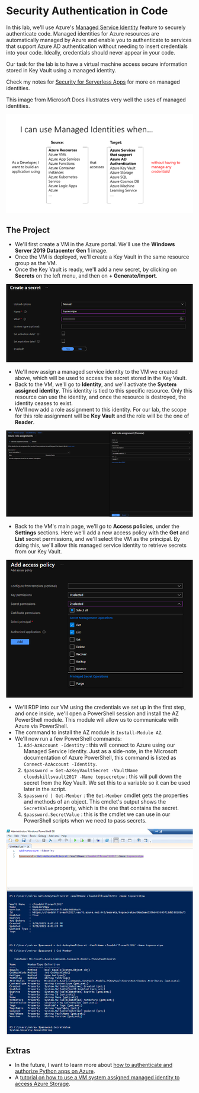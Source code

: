 # Security Authentication in Code

In this lab, we'll use Azure's [Managed Service Identity](https://azure.microsoft.com/en-us/blog/keep-credentials-out-of-code-introducing-azure-ad-managed-service-identity/) feature to securely authenticate code. Managed identities for Azure resources are automatically managed by Azure and enable you to authenticate to services that support Azure AD authentication without needing to insert credentials into your code. Ideally, credentials should never appear in your code.

Our task for the lab is to have a virtual machine access secure information stored in Key Vault using a managed identity.

Check my notes for [Security for Serverless Apps](Week6/../../Week6/5_Security_Serverless.md) for more on managed identities.

This image from Microsoft Docs illustrates very well the uses of managed identities.

![managed identities](project3_when_to_use_msi.png)

## The Project

- We'll first create a VM in the Azure portal. We'll use the **Windows Server 2019 Datacenter Gen 1** image.
- Once the VM is deployed, we'll create a Key Vault in the same resource group as the VM.
- Once the Key Vault is ready, we'll add a new secret, by clicking on **Secrets** on the left menu, and then on **+ Generate/Import**.

![secret](project3_create_secret.png)
- We'll now assign a managed service identity to the VM we created above, which will be used to access the secret stored in the Key Vault.
- Back to the VM, we'll go to **Identity**, and we'll activate the **System assigned identity**. This identity is tied to this specific resource. Only this resource can use the identity, and once the resource is destroyed, the identity ceases to exist.
- We'll now add a role assignment to this identity. For our lab, the scope for this role assignment will be **Key Vault** and the role will be the one of **Reader**.

![role assignment](project3_add_role_assignment.png)
- Back to the VM's main page, we'll go to **Access policies**, under the **Settings** sections. Here we'll add a new access policy with the **Get** and **List** secret permissions, and we'll select the VM as the principal. By doing this, we'll allow this managed service identity to retrieve secrets from our Key Vault.

![add access policy](project3_add_access_policy.png)
- We'll RDP into our VM using the credentials we set up in the first step, and once inside, we'll open a PowerShell session and install the AZ PowerShell module. This module will allow us to communicate with Azure via PowerShell.
- The command to install the AZ module is `Install-Module AZ`.
- We'll now run a few PowerShell commands:
  1. `Add-AzAccount -Identity` : this will connect to Azure using our Managed Service Identity. Just as a side-note, in the Microsoft documentation of Azure PowerShell, this command is listed as `Connect-AzAccount -Identity`.
  2. `$password = Get-AzKeyVaultSecret -VaultName cloudskillsvault2017 -Name topsecretpw` : this will pull down the secret from the Key Vault. We set this to a variable so it can be used later in the script.
  3. `$password | Get-Member` : the `Get-Member` cmdlet gets the properties and methods of an object. This cmdlet's output shows the `SecretValue` property, which is the one that contains the secret.
  4. `$password.SecretValue` : this is the cmdlet we can use in our PowerShell scripts when we need to pass secrets.

![PowerShell](project3_powershell.png)

## Extras

- In the future, I want to learn more about [how to authenticate and authorize Python apps on Azure](https://docs.microsoft.com/en-us/azure/developer/python/azure-sdk-authenticate).
- A [tutorial on how to use a VM system assigned managed identity to access Azure Storage](https://docs.microsoft.com/en-us/azure/active-directory/managed-identities-azure-resources/tutorial-vm-windows-access-storage).
